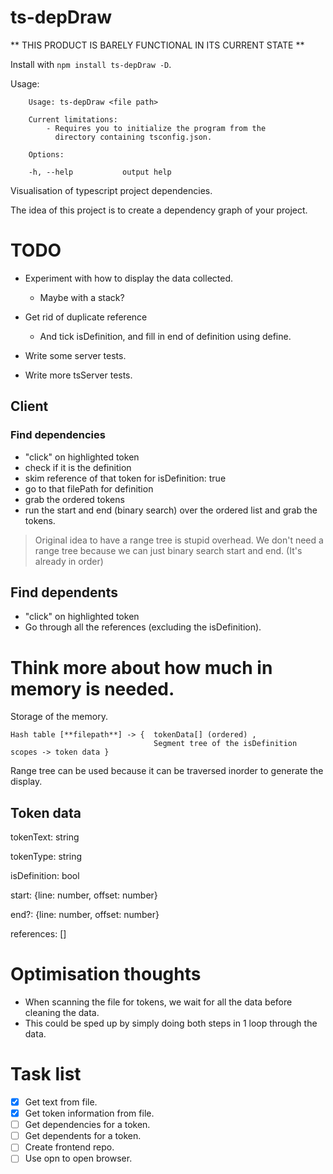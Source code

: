# ts-depDraw


** THIS PRODUCT IS BARELY FUNCTIONAL IN ITS CURRENT STATE **

Install with `npm install ts-depDraw -D`.

Usage:

```
    Usage: ts-depDraw <file path>

    Current limitations:
        - Requires you to initialize the program from the
          directory containing tsconfig.json.

    Options:

    -h, --help           output help
```




Visualisation of typescript project dependencies.


The idea of this project is to create a dependency graph of your project.






# TODO

- Experiment with how to display the data collected.
    - Maybe with a stack?
- Get rid of duplicate reference
    - And tick isDefinition, and fill in end of definition using define.

- Write some server tests.
- Write more tsServer tests.




## Client

### Find dependencies

- "click" on highlighted token
- check if it is the definition
- skim reference of that token for isDefinition: true
- go to that filePath for definition
- grab the ordered tokens
- run the start and end (binary search) over the ordered list and grab the tokens.

> Original idea to have a range tree is stupid overhead.
> We don't need a range tree because we can just binary search start and end. (It's already in order)

## Find dependents

- "click" on highlighted token
- Go through all the references (excluding the isDefinition).




# Think more about how much in memory is needed.

Storage of the memory.

```
Hash table [**filepath**] -> {  tokenData[] (ordered) ,
                                Segment tree of the isDefinition scopes -> token data }
```


Range tree can be used because it can be traversed inorder to generate the display.


## Token data

tokenText: string

tokenType: string

isDefinition: bool

start: {line: number, offset: number}

end?: {line: number, offset: number}

references: []


# Optimisation thoughts

- When scanning the file for tokens, we wait for all the data before cleaning the data.
- This could be sped up by simply doing both steps in 1 loop through the data.


# Task list

 - [x] Get text from file.
 - [x] Get token information from file.
 - [ ] Get dependencies for a token.
 - [ ] Get dependents for a token.
 - [ ] Create frontend repo.
 - [ ] Use opn to open browser.